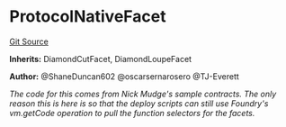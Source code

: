 # ProtocolNativeFacet
[Git Source](https://github.com/thrackle-io/forte-rules-engine/blob/7ed34a62033174e2129a3d6ffafc4f97afb624f7/src/protocol/diamond/ProtocolNativeFacet.sol)

**Inherits:**
DiamondCutFacet, DiamondLoupeFacet

**Author:**
@ShaneDuncan602 @oscarsernarosero @TJ-Everett

*The code for this comes from Nick Mudge's sample contracts. The only reason this is here is so that the deploy scripts can
still use Foundry's vm.getCode operation to pull the function selectors for the facets.*


